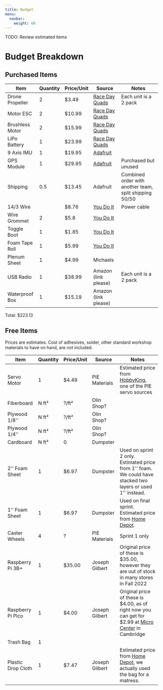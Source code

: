 ```yaml
---
title: Budget
menu:
  navbar:
    weight: 60
---
```


TODO: Review estimated items

# Budget Breakdown

## Purchased Items

| Item            | Quantity | Price/Unit | Source                                                                                                     | Notes                                                  |
|-----------------|----------|------------|------------------------------------------------------------------------------------------------------------|--------------------------------------------------------|
| Drone Propeller | 2        | $3.49      | [Race Day Quads](https://www.racedayquads.com/products/hq-ethix-s3-watermelon-props)                       | Each unit is a 2 pack                                  |
| Motor ESC       | 2        | $10.99     | [Race Day Quads](https://www.racedayquads.com/products/rdq-esc-30a-blheli_s-dshot600)                      |                                                        |
| Brushless Motor | 2        | $15.99     | [Race Day Quads](https://www.racedayquads.com/products/emax-eco-ii-series-2207-2400kv-motor)               |                                                        |
| LiPo Battery    | 1        | $23.99     | [Race Day Quads](https://www.racedayquads.com/products/rdq-series-14-8v-4s-1500mah-100c-lipo-battery-xt60) |                                                        |
| 9 Axis IMU      | 1        | $19.95     | [Adafruit](https://www.adafruit.com/product/5543)                                                          |                                                        |
| GPS Module      | 1        | $29.95     | [Adafruit](https://www.adafruit.com/product/5440)                                                          | Purchased but unused                                   |
| Shipping        | 0.5      | $13.45     | Adafruit                                                                                                   | Combined order with another team, split shipping 50/50 |
| 14/3 Wire       |          | $8.76      | [You Do It](https://www.youdoitelectronics.com/)                                                           | Power cable                                            |
| Wire Grommet    | 2        | $5.8       | [You Do It](https://www.youdoitelectronics.com/)                                                           |                                                        |
| Toggle Boot     | 1        | $1.85      | [You Do It](https://www.youdoitelectronics.com/)                                                           |                                                        |
| Foam Tape Roll  | 1        | $5.99      | [You Do It](https://www.youdoitelectronics.com/)                                                           |                                                        |
| Plenum Sheet    | 1        | $4.99      | Michaels                                                                                                   |                                                        |
| USB Radio       | 1        | $38.99     | Amazon (link please)                                                                                       | Each unit is a 2 pack                                  |
| Waterproof Box  | 1        | $15.19     | Amazon (link please)                                                                                       |                                                        |

Total: $223.13


## Free Items

Prices are estimates. Cost of adhesives, solder, other standard workshop
materials to have on hand, are not included.

| Item               | Quantity | Price/Unit | Source         | Notes                                                                                                                                                                                                  |
|--------------------|----------|------------|----------------|--------------------------------------------------------------------------------------------------------------------------------------------------------------------------------------------------------|
| Servo Motor        | 1        | $4.49      | PIE Materials  | Estimated price from [HobbyKing](https://hobbyking.com/en_us/hobbyking-hk15138d-standard-digital-servo-5-3kg-0-18sec-38g.html), one of the PIE servo sources                                           |
| Fiberboard         | N ft²    | ?/ft²      | Olin Shop?     |                                                                                                                                                                                                        |
| Plywood 1/8''      | N ft²    | ?/ft²      | Olin Shop?     |                                                                                                                                                                                                        |
| Plywood 1/4''      | N ft²    | ?/ft²      | Olin Shop?     |                                                                                                                                                                                                        |
| Cardboard          | N ft²    | 0          | Dumpster       |                                                                                                                                                                                                        |
| 2'' Foam Sheet     | 1        | $6.97      | Dumpster       | Used on sprint 2 only. Estimated price from 1'' foam. We could have stacked two layers or used 1'' instead.                                                                                      |
| 1'' Foam Sheet     | 1        | $6.97      | Dumpster       | Used on final sprint. Estimated price from [Home Depot](https://www.homedepot.com/p/Project-Panels-Formular-1-in-x-2-ft-x-2-ft-Rigid-Foam-Board-Insulation-Sheathing-PP1/203553730).                   |
| Caster Wheels      | 4        | ?          | PIE Materials  | Sprint 1 only                                                                                                                                                                                          |
| Raspberry Pi 3B+   | 1        | $35.00     | Joseph Gilbert | Original price of these is $35.00, however they are out of stock in many stores in Fall 2022                                                                                                           |
| Raspberry Pi Pico  | 1        | $4.00      | Joseph Gilbert | Original price of these is $4.00, as of right now you can get for $2.99 at [Micro Center](https://www.microcenter.com/product/661033/raspberry-pi-pico-microcontroller-development-board) in Cambridge |
| Trash Bag          | 1        |            |                |                                                                                                                                                                                                        |
| Plastic Drop Cloth | 1        | $7.47      | Joseph Gilbert | Estimated price from [Home Depot](https://www.homedepot.com/p/HUSKY-9-ft-x-12-ft-0-7-mil-Drop-Cloth-3-Pack-DCHK-07-3-12/202518693), we actually used the bag for a matress.                            |
